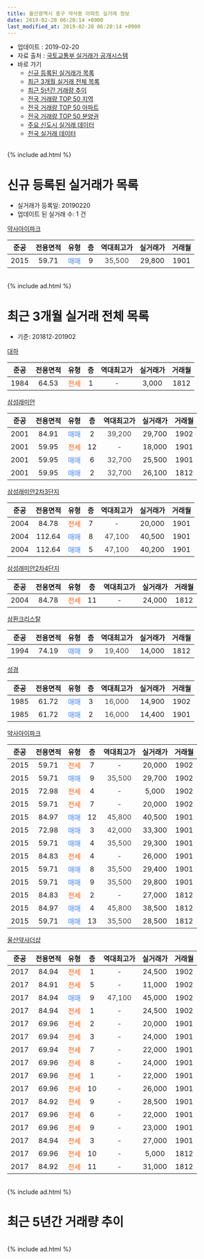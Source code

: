 ```yaml
---
title: 울산광역시 중구 약사동 아파트 실거래 정보
date: 2019-02-20 06:20:14 +0900
last_modified_at: 2019-02-20 06:20:14 +0900
---
```


* 업데이트 : 2019-02-20
* 자료 출처 : [국토교통부 실거래가 공개시스템](http://rt.molit.go.kr)
* 바로 가기
    * [신규 등록된 실거래가 목록](#신규-등록된-실거래가-목록)
    * [최근 3개월 실거래 전체 목록](#최근-3개월-실거래-전체-목록)
    * [최근 5년간 거래량 추이](#최근-5년간-거래량-추이)
    * [전국 거래량 TOP 50 지역](https://inasie.github.io/apt-trade-info/최근-3개월-전국에서-가장-거래가-많이-발생한-지역)
    * [전국 거래량 TOP 50 아파트](https://inasie.github.io/apt-trade-info/최근-3개월-전국에서-가장-거래가-많이-발생한-아파트)
    * [전국 거래량 TOP 50 분양권](https://inasie.github.io/apt-trade-info/최근-3개월-전국에서-가장-거래가-많이-발생한-분양권)
    * [주요 신도시 실거래 데이터](https://inasie.github.io/apt-trade-info/주요-신도시)
    * [전국 실거래 데이터](https://inasie.github.io/apt-trade-info/전국)
<br>
{% include ad.html %}
<br>

# 신규 등록된 실거래가 목록
* 실거래가 등록일: 20190220
* 업데이트 된 실거래 수: 1 건


[약사아이파크](https://search.naver.com/search.naver?query=%EC%9A%B8%EC%82%B0%EA%B4%91%EC%97%AD%EC%8B%9C+%EC%A4%91%EA%B5%AC+%EC%95%BD%EC%82%AC%EB%8F%99+%EC%95%BD%EC%82%AC%EC%95%84%EC%9D%B4%ED%8C%8C%ED%81%AC)

|준공|전용면적|유형|층|역대최고가|실거래가|거래월|
|:---:|:---:|:---:|:---:|:---:|:---:|:---:|
|2015|59.71|<span style="color:#4285f3">매매</span>|9|<span style="color:#444444">35,500</span>|29,800|1901|


<br>
{% include ad.html %}
<br>

# 최근 3개월 실거래 전체 목록
* 기준: 201812-201902


[대하](https://search.naver.com/search.naver?query=%EC%9A%B8%EC%82%B0%EA%B4%91%EC%97%AD%EC%8B%9C+%EC%A4%91%EA%B5%AC+%EC%95%BD%EC%82%AC%EB%8F%99+%EB%8C%80%ED%95%98)

|준공|전용면적|유형|층|역대최고가|실거래가|거래월|
|:---:|:---:|:---:|:---:|:---:|:---:|:---:|
|1984|64.53|<span style="color:#ff5a00">전세</span>|1|<span style="color:#444444">-</span>|3,000|1812|

[삼성래미안](https://search.naver.com/search.naver?query=%EC%9A%B8%EC%82%B0%EA%B4%91%EC%97%AD%EC%8B%9C+%EC%A4%91%EA%B5%AC+%EC%95%BD%EC%82%AC%EB%8F%99+%EC%82%BC%EC%84%B1%EB%9E%98%EB%AF%B8%EC%95%88)

|준공|전용면적|유형|층|역대최고가|실거래가|거래월|
|:---:|:---:|:---:|:---:|:---:|:---:|:---:|
|2001|84.91|<span style="color:#4285f3">매매</span>|2|<span style="color:#444444">39,200</span>|29,700|1902|
|2001|59.95|<span style="color:#ff5a00">전세</span>|12|<span style="color:#444444">-</span>|18,000|1901|
|2001|59.95|<span style="color:#4285f3">매매</span>|6|<span style="color:#444444">32,700</span>|25,500|1901|
|2001|59.95|<span style="color:#4285f3">매매</span>|2|<span style="color:#444444">32,700</span>|26,100|1812|

[삼성래미안2차3단지](https://search.naver.com/search.naver?query=%EC%9A%B8%EC%82%B0%EA%B4%91%EC%97%AD%EC%8B%9C+%EC%A4%91%EA%B5%AC+%EC%95%BD%EC%82%AC%EB%8F%99+%EC%82%BC%EC%84%B1%EB%9E%98%EB%AF%B8%EC%95%882%EC%B0%A83%EB%8B%A8%EC%A7%80)

|준공|전용면적|유형|층|역대최고가|실거래가|거래월|
|:---:|:---:|:---:|:---:|:---:|:---:|:---:|
|2004|84.78|<span style="color:#ff5a00">전세</span>|7|<span style="color:#444444">-</span>|20,000|1901|
|2004|112.64|<span style="color:#4285f3">매매</span>|8|<span style="color:#444444">47,100</span>|40,500|1901|
|2004|112.64|<span style="color:#4285f3">매매</span>|5|<span style="color:#444444">47,100</span>|40,200|1901|

[삼성래미안2차4단지](https://search.naver.com/search.naver?query=%EC%9A%B8%EC%82%B0%EA%B4%91%EC%97%AD%EC%8B%9C+%EC%A4%91%EA%B5%AC+%EC%95%BD%EC%82%AC%EB%8F%99+%EC%82%BC%EC%84%B1%EB%9E%98%EB%AF%B8%EC%95%882%EC%B0%A84%EB%8B%A8%EC%A7%80)

|준공|전용면적|유형|층|역대최고가|실거래가|거래월|
|:---:|:---:|:---:|:---:|:---:|:---:|:---:|
|2004|84.78|<span style="color:#ff5a00">전세</span>|11|<span style="color:#444444">-</span>|24,000|1812|

[삼환크리스탈](https://search.naver.com/search.naver?query=%EC%9A%B8%EC%82%B0%EA%B4%91%EC%97%AD%EC%8B%9C+%EC%A4%91%EA%B5%AC+%EC%95%BD%EC%82%AC%EB%8F%99+%EC%82%BC%ED%99%98%ED%81%AC%EB%A6%AC%EC%8A%A4%ED%83%88)

|준공|전용면적|유형|층|역대최고가|실거래가|거래월|
|:---:|:---:|:---:|:---:|:---:|:---:|:---:|
|1994|74.19|<span style="color:#4285f3">매매</span>|9|<span style="color:#444444">19,400</span>|14,000|1812|

[성경](https://search.naver.com/search.naver?query=%EC%9A%B8%EC%82%B0%EA%B4%91%EC%97%AD%EC%8B%9C+%EC%A4%91%EA%B5%AC+%EC%95%BD%EC%82%AC%EB%8F%99+%EC%84%B1%EA%B2%BD)

|준공|전용면적|유형|층|역대최고가|실거래가|거래월|
|:---:|:---:|:---:|:---:|:---:|:---:|:---:|
|1985|61.72|<span style="color:#4285f3">매매</span>|3|<span style="color:#444444">16,000</span>|14,900|1902|
|1985|61.72|<span style="color:#4285f3">매매</span>|2|<span style="color:#444444">16,000</span>|14,400|1901|

[약사아이파크](https://search.naver.com/search.naver?query=%EC%9A%B8%EC%82%B0%EA%B4%91%EC%97%AD%EC%8B%9C+%EC%A4%91%EA%B5%AC+%EC%95%BD%EC%82%AC%EB%8F%99+%EC%95%BD%EC%82%AC%EC%95%84%EC%9D%B4%ED%8C%8C%ED%81%AC)

|준공|전용면적|유형|층|역대최고가|실거래가|거래월|
|:---:|:---:|:---:|:---:|:---:|:---:|:---:|
|2015|59.71|<span style="color:#ff5a00">전세</span>|7|<span style="color:#444444">-</span>|20,000|1902|
|2015|59.71|<span style="color:#4285f3">매매</span>|9|<span style="color:#444444">35,500</span>|29,700|1902|
|2015|72.98|<span style="color:#ff5a00">전세</span>|4|<span style="color:#444444">-</span>|5,000|1902|
|2015|59.71|<span style="color:#ff5a00">전세</span>|7|<span style="color:#444444">-</span>|20,000|1902|
|2015|84.97|<span style="color:#4285f3">매매</span>|12|<span style="color:#444444">45,800</span>|40,500|1901|
|2015|72.98|<span style="color:#4285f3">매매</span>|3|<span style="color:#444444">42,000</span>|33,300|1901|
|2015|59.71|<span style="color:#4285f3">매매</span>|4|<span style="color:#444444">35,500</span>|29,300|1901|
|2015|84.83|<span style="color:#ff5a00">전세</span>|4|<span style="color:#444444">-</span>|26,000|1901|
|2015|59.71|<span style="color:#4285f3">매매</span>|8|<span style="color:#444444">35,500</span>|29,400|1901|
|2015|59.71|<span style="color:#4285f3">매매</span>|9|<span style="color:#444444">35,500</span>|29,800|1901|
|2015|84.83|<span style="color:#ff5a00">전세</span>|2|<span style="color:#444444">-</span>|27,000|1812|
|2015|84.97|<span style="color:#4285f3">매매</span>|4|<span style="color:#444444">45,800</span>|38,500|1812|
|2015|59.71|<span style="color:#4285f3">매매</span>|13|<span style="color:#444444">35,500</span>|28,500|1812|

[울산약사더샵](https://search.naver.com/search.naver?query=%EC%9A%B8%EC%82%B0%EA%B4%91%EC%97%AD%EC%8B%9C+%EC%A4%91%EA%B5%AC+%EC%95%BD%EC%82%AC%EB%8F%99+%EC%9A%B8%EC%82%B0%EC%95%BD%EC%82%AC%EB%8D%94%EC%83%B5)

|준공|전용면적|유형|층|역대최고가|실거래가|거래월|
|:---:|:---:|:---:|:---:|:---:|:---:|:---:|
|2017|84.94|<span style="color:#ff5a00">전세</span>|1|<span style="color:#444444">-</span>|24,500|1902|
|2017|84.91|<span style="color:#ff5a00">전세</span>|5|<span style="color:#444444">-</span>|11,000|1902|
|2017|84.94|<span style="color:#4285f3">매매</span>|9|<span style="color:#444444">47,100</span>|45,000|1902|
|2017|84.94|<span style="color:#ff5a00">전세</span>|1|<span style="color:#444444">-</span>|24,500|1902|
|2017|69.96|<span style="color:#ff5a00">전세</span>|2|<span style="color:#444444">-</span>|20,000|1901|
|2017|69.94|<span style="color:#ff5a00">전세</span>|3|<span style="color:#444444">-</span>|24,000|1901|
|2017|69.94|<span style="color:#ff5a00">전세</span>|7|<span style="color:#444444">-</span>|22,000|1901|
|2017|69.96|<span style="color:#ff5a00">전세</span>|8|<span style="color:#444444">-</span>|24,000|1901|
|2017|69.96|<span style="color:#ff5a00">전세</span>|1|<span style="color:#444444">-</span>|22,000|1901|
|2017|69.96|<span style="color:#ff5a00">전세</span>|10|<span style="color:#444444">-</span>|26,000|1901|
|2017|84.92|<span style="color:#ff5a00">전세</span>|9|<span style="color:#444444">-</span>|28,500|1901|
|2017|69.96|<span style="color:#ff5a00">전세</span>|6|<span style="color:#444444">-</span>|22,000|1901|
|2017|69.96|<span style="color:#ff5a00">전세</span>|9|<span style="color:#444444">-</span>|23,000|1901|
|2017|84.94|<span style="color:#ff5a00">전세</span>|3|<span style="color:#444444">-</span>|27,000|1901|
|2017|69.96|<span style="color:#ff5a00">전세</span>|10|<span style="color:#444444">-</span>|5,000|1812|
|2017|84.92|<span style="color:#ff5a00">전세</span>|11|<span style="color:#444444">-</span>|31,000|1812|


<br>
{% include ad.html %}
<br>

# 최근 5년간 거래량 추이


<div style="width:100%;">
    <canvas id="deal_progress" height="200"></canvas>
</div>

<script>
new Chart(document.getElementById("deal_progress"), {
    type: 'line',
    data: {
        labels: ['201402','201403','201404','201405','201406','201407','201408','201409','201410','201411','201412','201501','201502','201503','201504','201505','201506','201507','201508','201509','201510','201511','201512','201601','201602','201603','201604','201605','201606','201607','201608','201609','201610','201611','201612','201701','201702','201703','201704','201705','201706','201707','201708','201709','201710','201711','201712','201801','201802','201803','201804','201805','201806','201807','201808','201809','201810','201811','201812','201901','201902'],
        datasets: [{
            label: '매매',
            pointRadius: 1,
            data: [9, 19, 10, 8, 6, 28, 5, 13, 15, 7, 9, 12, 5, 10, 15, 7, 5, 11, 10, 17, 9, 13, 8, 5, 8, 15, 7, 2, 4, 9, 8, 5, 10, 10, 4, 3, 11, 4, 3, 2, 6, 4, 10, 3, 5, 11, 14, 5, 8, 7, 4, 13, 4, 7, 8, 8, 11, 5, 4, 9, 4],
            borderColor: "rgba(255, 201, 14, 1)",
            backgroundColor: "rgba(255, 201, 14, 0.5)",
            fill: false,
            lineTension: 0
        },{
            label: '전월세',
            pointRadius: 1,
            data: [2, 3, 4, 5, 4, 4, 3, 2, 3, 4, 2, 1, 3, 1, 3, 2, 3, 3, 9, 11, 19, 8, 6, 4, 3, 4, 3, 2, 4, 3, 4, 1, 3, 2, 5, 21, 26, 30, 9, 13, 9, 5, 10, 14, 12, 11, 7, 13, 6, 9, 5, 5, 7, 6, 7, 5, 12, 7, 5, 13, 6],
            borderColor: "rgba(0, 141, 185, 1)",
            backgroundColor: "rgba(0, 141, 185, 0.5)",
            fill: false,
            lineTension: 0
        }
        ]
    },
    options: {
        responsive: true,
        title: {
            display: false
        },
        tooltips: {
            mode: 'index',
            intersect: false
        },
        hover: {
            mode: 'nearest',
            intersect: true
        },
        scales: {
            xAxes: [{
                display: true,
                scaleLabel: {
                    display: true,
                    labelString: '년/월'
                }
            }],
            yAxes: [{
                display: true,
                ticks: {
                    suggestedMin: 0,
                },
                scaleLabel: {
                    display: true,
                    labelString: '실거래 수'
                }
            }]
        }
    }
});

</script>


<br>
{% include ad.html %}
<br>

